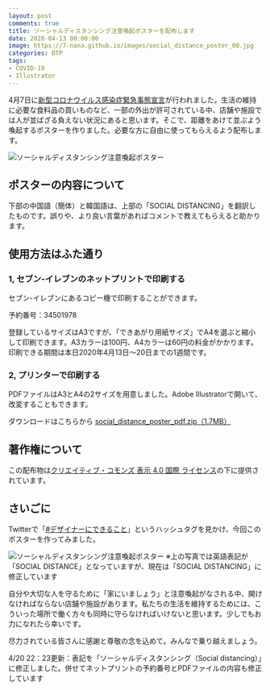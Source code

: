 ```yaml
---
layout: post
comments: true
title: ソーシャルディスタンシング注意喚起ポスターを配布します
date: 2020-04-13 00:00:00
image: https://7-nana.github.io/images/social_distance_poster_00.jpg
categories: DTP
tags:
- COVID-19
- Illustrator
---
```


4月7日に[新型コロナウイルス感染症緊急事態宣言](https://corona.go.jp/news/pdf/kinkyujitai_sengen.pdf)が行われました。生活の維持に必要な食料品の買いものなど、一部の外出が許可されている中、店舗や施設では人が並ばざる負えない状況にあると思います。そこで、距離をあけて並ぶよう喚起するポスターを作りました。必要な方に自由に使ってもらえるよう配布します。

![ソーシャルディスタンシング注意喚起ポスター](https://7-nana.github.io/images/social_distance_poster_01.jpg)

## ポスターの内容について

下部の中国語（簡体）と韓国語は、上部の「SOCIAL DISTANCING」を翻訳したものです。誤りや、より良い言葉があればコメントで教えてもらえると助かります。

## 使用方法はふた通り

### 1, セブン-イレブンのネットプリントで印刷する

セブン-イレブンにあるコピー機で印刷することができます。

予約番号：34501978

登録しているサイズはA3ですが、「できあがり用紙サイズ」でA4を選ぶと縮小して印刷できます。A3カラーは100円、A4カラーは60円の料金がかかります。印刷できる期間は本日2020年4月13日〜20日までの1週間です。

### 2, プリンターで印刷する

PDFファイルはA3とA4の2サイズを用意しました。Adobe Illustratorで開いて、改変することもできます。

ダウンロードはこちらから
[social_distance_poster_pdf.zip（1.7MB）](https://7-nana.github.io/images/social_distance_poster_pdf.zip)

## 著作権について

この配布物は[クリエイティブ・コモンズ 表示 4.0 国際 ライセンス](https://creativecommons.org/licenses/by/4.0/deed.ja)の下に提供されています。

## さいごに

Twitterで「[#デザイナーにできること](https://twitter.com/hashtag/%E3%83%87%E3%82%B6%E3%82%A4%E3%83%8A%E3%83%BC%E3%81%AB%E3%81%A7%E3%81%8D%E3%82%8B%E3%81%93%E3%81%A8?src=hashtag_click)」というハッシュタグを見かけ、今回このポスターを作ってみました。

![ソーシャルディスタンシング注意喚起ポスター](https://7-nana.github.io/images/social_distance_poster_00.jpg)
※上の写真では英語表記が「SOCIAL DISTANCE」となっていますが、現在は「SOCIAL DISTANCING」に修正しています

自分や大切な人を守るために「家にいましょう」と注意喚起がなされる中、開けなければならない店舗や施設があります。私たちの生活を維持するためには、こういった場所で働く方々も同時に守らなければいけないと思います。少しでもお力になれたら幸いです。

尽力されている皆さんに感謝と尊敬の念を込めて。みんなで乗り越えましょう。

4/20 22：23更新：表記を「ソーシャルディスタンシング（Social distancing）」に修正しました。併せてネットプリントの予約番号とPDFファイルの内容も修正しています
